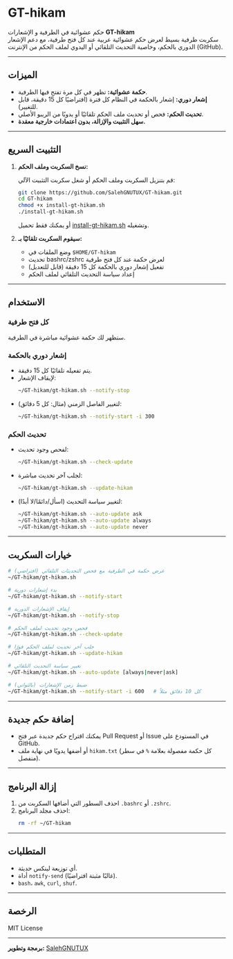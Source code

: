 # GT-hikam
حكم عشوائية في الطرفية و الإشعارات
**GT-hikam**  
سكربت طرفية بسيط لعرض حكم عشوائية عربية عند كل فتح طرفية، مع دعم الإشعار الدوري بالحكم، وخاصية التحديث التلقائي أو اليدوي لملف الحكم من الإنترنت (GitHub).

---

## الميزات

- **حكمة عشوائية:** تظهر في كل مرة تفتح فيها الطرفية.
- **إشعار دوري:** إشعار بالحكمة في النظام كل فترة (افتراضيًا كل 15 دقيقة، قابل للتغيير).
- **تحديث الحكم:** فحص أو تحديث ملف الحكم تلقائيًا أو يدويًا من الريبو الأصلي.
- **سهل التثبيت والإزالة، بدون اعتمادات خارجية معقدة.**

---

## التثبيت السريع

1. **نسخ السكربت وملف الحكم:**

   قم بتنزيل السكربت وملف الحكم أو شغل سكربت التثبيت الآلي:
   ```bash
   git clone https://github.com/SalehGNUTUX/GT-hikam.git
   cd GT-hikam
   chmod +x install-gt-hikam.sh
   ./install-gt-hikam.sh
   ```

   أو يمكنك فقط تحميل [install-gt-hikam.sh](./install-gt-hikam.sh) وتشغيله.

2. **سيقوم السكربت تلقائيًا بـ:**
   - وضع الملفات في `$HOME/GT-hikam`
   - تحديث bashrc/zshrc لعرض حكمة عند كل فتح طرفية
   - تفعيل إشعار دوري بالحكمة كل 15 دقيقة (قابل للتعديل)
   - إعداد سياسة التحديث التلقائي لملف الحكم

---

## الاستخدام

### **كل فتح طرفية**
ستظهر لك حكمة عشوائية مباشرة في الطرفية.

### **إشعار دوري بالحكمة**
- يتم تفعيله تلقائيًا كل 15 دقيقة.
- لإيقاف الإشعار:
  ```bash
  ~/GT-hikam/gt-hikam.sh --notify-stop
  ```
- لتغيير الفاصل الزمني (مثال: كل 5 دقائق):
  ```bash
  ~/GT-hikam/gt-hikam.sh --notify-start -i 300
  ```

### **تحديث الحكم**
- لفحص وجود تحديث:
  ```bash
  ~/GT-hikam/gt-hikam.sh --check-update
  ```
- لجلب آخر تحديث مباشرة:
  ```bash
  ~/GT-hikam/gt-hikam.sh --update-hikam
  ```
- لتغيير سياسة التحديث (اسأل/دائمًا/لا أبدًا):
  ```bash
  ~/GT-hikam/gt-hikam.sh --auto-update ask
  ~/GT-hikam/gt-hikam.sh --auto-update always
  ~/GT-hikam/gt-hikam.sh --auto-update never
  ```

---

## خيارات السكربت

```bash
# عرض حكمة في الطرفية مع فحص التحديثات التلقائي (افتراضي)
~/GT-hikam/gt-hikam.sh

# بدء إشعارات دورية
~/GT-hikam/gt-hikam.sh --notify-start

# إيقاف الإشعارات الدورية
~/GT-hikam/gt-hikam.sh --notify-stop

# فحص وجود تحديث لملف الحكم
~/GT-hikam/gt-hikam.sh --check-update

# جلب آخر تحديث لملف الحكم فورًا
~/GT-hikam/gt-hikam.sh --update-hikam

# تغيير سياسة التحديث التلقائي
~/GT-hikam/gt-hikam.sh --auto-update [always|never|ask]

# ضبط زمن الإشعارات (بالثواني)
~/GT-hikam/gt-hikam.sh --notify-start -i 600   # كل 10 دقائق مثلاً
```

---

## إضافة حكم جديدة

- يمكنك اقتراح حكم جديدة عبر فتح Pull Request أو Issue في المستودع على GitHub.
- أو أضفها يدويًا في نهاية ملف `hikam.txt` (كل حكمة مفصولة بعلامة `%` في سطر منفصل).

---

## إزالة البرنامج

1. احذف السطور التي أضافها السكربت من `.bashrc` أو `.zshrc`.
2. احذف مجلد البرنامج:
   ```bash
   rm -rf ~/GT-hikam
   ```

---

## المتطلبات

- أي توزيعة لينكس حديثة.
- أداة `notify-send` (غالبًا مثبتة افتراضيًا).
- `bash`، `awk`, `curl`, `shuf`.

---

## الرخصة

MIT License

---

**برمجة وتطوير:** [SalehGNUTUX](https://github.com/SalehGNUTUX)
